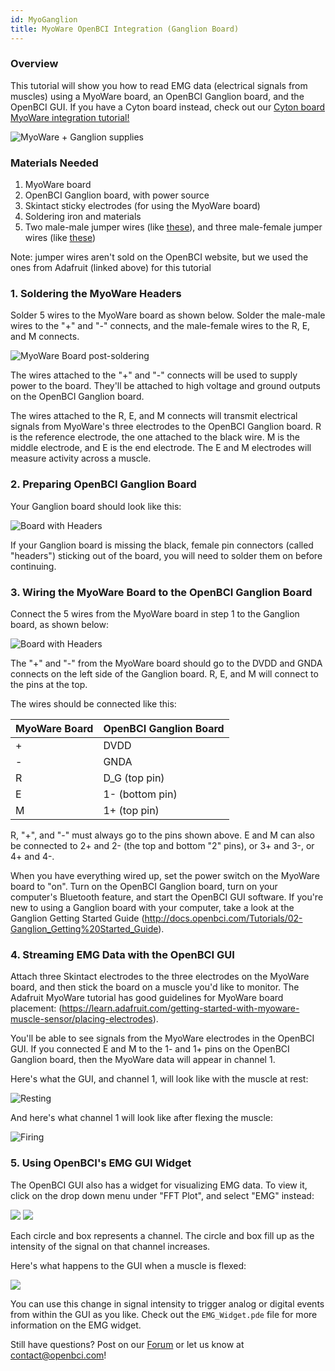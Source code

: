 ```yaml
---
id: MyoGanglion
title: MyoWare OpenBCI Integration (Ganglion Board)
---
```


### Overview
This tutorial will show you how to read EMG data (electrical signals from muscles) using a MyoWare board, an OpenBCI Ganglion board, and the OpenBCI GUI. If you have a Cyton board instead, check out our [Cyton board MyoWare integration tutorial!](http://docs.openbci.com/Tutorials/14-MyoWare_Integration)

![MyoWare + Ganglion supplies](assets/ThirdPartyImages/flatlay_myoware_ganglion.JPG)

### Materials Needed

1. MyoWare board
2. OpenBCI Ganglion board, with power source
4. Skintact sticky electrodes (for using the MyoWare board)
5. Soldering iron and materials
6. Two male-male jumper wires (like [these](https://www.adafruit.com/product/266)), and three male-female jumper wires (like [these](https://www.adafruit.com/product/826))

Note: jumper wires aren't sold on the OpenBCI website, but we used the ones from Adafruit (linked above) for this tutorial

### 1. Soldering the MyoWare Headers
Solder 5 wires to the MyoWare board as shown below. Solder the male-male wires to the "+" and "-" connects, and the male-female wires to the R, E, and M connects.

![MyoWare Board post-soldering](assets/ThirdPartyImages/myoware_post_solder.jpg)

The wires attached to the "+" and "-" connects will be used to supply power to the board. They'll be attached to high voltage and ground outputs on the OpenBCI Ganglion board.

The wires attached to the R, E, and M connects will transmit electrical signals from MyoWare's three electrodes to the OpenBCI Ganglion board. R is the reference electrode, the one attached to the black wire. M is the middle electrode, and E is the end electrode. The E and M electrodes will measure activity across a muscle.


### 2. Preparing OpenBCI Ganglion Board
Your Ganglion board should look like this:

![Board with Headers](assets/ThirdPartyImages/ganglion_head_shot.jpg)

If your Ganglion board is missing the black, female pin connectors (called "headers") sticking out of the board, you will need to solder them on before continuing.

### 3. Wiring the MyoWare Board to the OpenBCI Ganglion Board
Connect the 5 wires from the MyoWare board in step 1 to the Ganglion board, as shown below:

![Board with Headers](assets/ThirdPartyImages/ganglion_myoware_connects.JPG)

The "+" and "-" from the MyoWare board should go to the DVDD and GNDA connects on the left side of the Ganglion board. R, E, and M will connect to the pins at the top.

The wires should be connected like this:

| MyoWare Board | OpenBCI Ganglion Board |
| -------------- | -------------- |
| \+ | DVDD |
| \- | GNDA |
| R | D_G (top pin) |
| E | 1- (bottom pin) |
| M | 1+ (top pin) |

R, "+", and "-" must always go to the pins shown above. E and M can also be connected to 2+ and 2- (the top and bottom "2" pins), or 3+ and 3-, or 4+ and 4-.

When you have everything wired up, set the power switch on the MyoWare board to "on". Turn on the OpenBCI Ganglion board, turn on your computer's Bluetooth feature, and start the OpenBCI GUI software. If you're new to using a Ganglion board with your computer, take a look at the Ganglion Getting Started Guide (http://docs.openbci.com/Tutorials/02-Ganglion_Getting%20Started_Guide).

### 4. Streaming EMG Data with the OpenBCI GUI

Attach three Skintact electrodes to the three electrodes on the MyoWare board, and then stick the board on a muscle you'd like to monitor. The Adafruit MyoWare tutorial has good guidelines for MyoWare board placement: (https://learn.adafruit.com/getting-started-with-myoware-muscle-sensor/placing-electrodes).

You'll be able to see signals from the MyoWare electrodes in the OpenBCI GUI. If you connected E and M to the 1- and 1+ pins on the OpenBCI Ganglion board, then the MyoWare data will appear in channel 1.

Here's what the GUI, and channel 1, will look like with the muscle at rest:

![Resting](assets/ThirdPartyImages/Ganglion_GUI_before_flexing.png)

And here's what channel 1 will look like after flexing the muscle:

![Firing](assets/ThirdPartyImages/Ganglion_GUI_after_flex.png)

### 5. Using OpenBCI's EMG GUI Widget

The OpenBCI GUI also has a widget for visualizing EMG data. To view it, click on the drop down menu under "FFT Plot", and select "EMG" instead:

![](assets/images/emg_drop_down_menu.png)
![](assets/ThirdPartyImages/Ganglion_GUI_before_widget.png)

Each circle and box represents a channel. The circle and box fill up as the intensity of the signal on that channel increases.

Here's what happens to the GUI when a muscle is flexed:

![](assets/ThirdPartyImages/Ganglion_GUI_after_widget.png)

You can use this change in signal intensity to trigger analog or digital events from within the GUI as you like. Check out the `EMG_Widget.pde` file for more information on the EMG widget.

Still have questions? Post on our [Forum](http://openbci.com/index.php/forum/) or let us know at contact@openbci.com!

